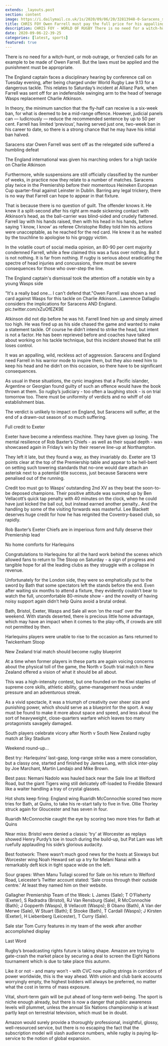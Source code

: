 ```yaml
---
extends: _layouts.post
section: content
image: https://i.dailymail.co.uk/1s/2020/09/06/20/32813948-0-Saracens_star_Owen_Farrell_was_sent_off_as_the_relegated_side_su-a-5_1599422121063.jpg 
title: CHRIS FOY Owen Farrell must pay the full price for his appalling act 
description: CHRIS FOY - WORLD OF RUGBY There is no need for a witch-hunt, or mob outrage, or frenzied calls for an example to be made of Owen Farrell. But the laws must be applied and punishment appropriate. 
date: 2020-09-06-22-39-25 
categories: [latest, sports] 
featured: true 
--- 
```

There is no need for a witch-hunt, or mob outrage, or frenzied calls for an example to be made of Owen Farrell. But the laws must be applied and the punishment must be appropriate.

The England captain faces a disciplinary hearing by conference call on Tuesday evening, after being charged under World Rugby Law 9.13 for a dangerous tackle. This relates to Saturday’s incident at Allianz Park, when Farrell was sent off for an indefensible swinging arm to the head of teenage Wasps replacement Charlie Atkinson.

In theory, the minimum sanction that the fly-half can receive is a six-week ban, for what is deemed to be a mid-range offence. However, judicial panels can — ludicrously — reduce the recommended sentence by up to 50 per cent. Farrell has limited ‘previous’, having served just one, two-week ban in his career to date, so there is a strong chance that he may have his initial ban halved.

Saracens star Owen Farrell was sent off as the relegated side suffered a humbling defeat

The England international was given his marching orders for a high tackle on Charlie Atkinson

Furthermore, while suspensions are still officially classified by the number of weeks, in practice now they relate to a number of matches. Saracens play twice in the Premiership before their momentous Heineken European Cup quarter-final against Leinster in Dublin. Barring any legal trickery, there is no way that Farrell can hope to appear in that fixture.

That is because there is no question of guilt. The offender knows it. He knew it a split-second after his right arm made sickening contact with Atkinson’s head, as the ball-carrier was blind-sided and crudely flattened. Farrell lay with his hands raised, then with his head in his hands, before saying ‘I know, I know’ as referee Christophe Ridley told him his actions were unacceptable, as he reached for the red card. He knew it as he waited by the touchline to apologise to his groggy victim.

In the volatile court of social media opinion, an 80-90 per cent majority condemned Farrell, while a few claimed this was a fuss over nothing. But it is not nothing. It is far from nothing. If rugby is serious about eradicating the spectre of head injuries and concussions, there must be severe consequences for those who over-step the line.

The England captain's dismissal took the attention off a notable win by a young Wasps side

"It's a really bad one... I can't defend that."Owen Farrell was shown a red card against Wasps for this tackle on Charlie Atkinson...Lawrence Dallaglio considers the implications for Saracens AND England. pic.twitter.com/xZuOfEZK9E

Atkinson did not dip before he was hit. Farrell lined him up and simply aimed too high. He was fired up as his side chased the game and wanted to make a statement tackle. Of course he didn’t intend to strike the head, but intent is not a factor. He has been reprieved before and coaches have talked about working on his tackle technique, but this incident showed that he still loses control.

It was an appalling, wild, reckless act of aggression. Saracens and England need Farrell in his warrior mode to inspire them, but they also need him to keep his head and he didn’t on this occasion, so there have to be significant consequences.

As usual in these situations, the cynic imagines that a Pacific islander, Argentine or Georgian found guilty of such an offence would have the book thrown at them. So rugby’s judiciary - too often a laughing stock - is on trial tomorrow too. There must be uniformity of verdicts and no whiff of old establishment bias.

The verdict is unlikely to impact on England, but Saracens will suffer, at the end of a drawn-out season of so much suffering. 

Full credit to Exeter

Exeter have become a relentless machine. They have given up losing. The mental resilience of Rob Baxter’s Chiefs - as well as their squad depth - was showcased again in Friday’s win by their reserve line-up at Northampton. 

They left it late, but they found a way, as they invariably do. Exeter are 13 points clear at the top of the Premiership table and appear to be hell-bent on setting such towering standards that no-one would dare attach an asterisk next to a potential title success, just because Saracens were penalised out of the running. 

Credit too must go to Wasps’ outstanding 2nd XV as they beat the soon-to-be deposed champions. Their positive attitude was summed up by Ben Vellacott’s quick tap penalty with 40 minutes on the clock, when he could have just kicked the ball out, but instead earned another penalty.. And the handling by some of the visiting forwards was masterful. Lee Blackett deserves huge credit for how he has reignited the Coventry-based club, so rapidly. 

Rob Baxter’s Exeter Chiefs are in imperious form and fully deserve their Premiership lead

No home comforts for Harlequins 

Congratulations to Harlequins for all the hard work behind the scenes which allowed fans to return to The Stoop on Saturday - a sign of progress and tangible hope for all the leading clubs as they struggle with a collapse in revenue. 

Unfortunately for the London side, they were so emphatically put to the sword by Bath that some spectators left the stands before the end. Even after waiting six months to attend a fixture, they evidently couldn’t bear to watch the full, uncomfortable 80-minute show - and the novelty of having noisy support again didn’t help Quins avoid a brutal ordeal. 

Bath, Bristol, Exeter, Wasps and Sale all won ‘on the road’ over the weekend. With stands deserted, there is precious little home advantage, which may have an impact when it comes to the play-offs, if crowds are still not permitted by then.

Harlequins players were unable to rise to the occasion as fans returned to Twickenham Stoop

New Zealand trial match should become rugby blueprint

At a time when former players in these parts are again voicing concerns about the physical toll of the game, the North v South trial match in New Zealand offered a vision of what it should be all about. 

This was a high-intensity contest, but one founded on the Kiwi staples of supreme core skills, athletic ability, game-management nous under pressure and an adventurous streak. 

As a vivid spectacle, it was a triumph of creativity over sheer size and punishing power, which should serve as a blueprint for the sport. A way must be found to make it more about space and speed, and less about the sort of heavyweight, close-quarters warfare which leaves too many protagonists savagely damaged.

South players celebrate vicory after North v South New Zealand rugby match at Sky Stadium

Weekend round-up...

Best try: Harlequins’ last-gasp, long-range strike was a mere consolation, but a classy one, started and finished by James Lang, with slick inter-play by Joe Marchant, Martin Landajo and Mike Brown.

Best pass: Nemani Nadolo was hauled back near the Sale line at Welford Road, but the giant Tigers wing still delicately off-loaded to Freddie Steward like a waiter handling a tray of crystal glasses.

Hot shots keep firing: England wing Ruaridh McConnochie scored two more tries for Bath, at Quins, to take his re-start tally to five in five. Ollie Thorley struck again for Gloucester and has seven in four.

Ruaridh McConnochie caught the eye by scoring two more tries for Bath at Quins

Near miss: Bristol were denied a classic ‘try’ at Worcester as replays showed Henry Purdy’s toe in touch during the build-up, but Pat Lam was left ruefully applauding his side’s glorious audacity.

Best footwork: There wasn’t much good news for the hosts at Sixways but Worcester wing Noah Heward set up a try for Melani Nanai with a remarkably deft kick in tight space wide on the left.

Sour grapes: When Manu Tuilagi scored for Sale on his return to Welford Road, Leicester’s Twitter account stated: ‘Sale cross through their outside centre.’ At least they named him on their website.

Gallagher Premiership Team of the Week: L James (Sale); T O’Flaherty (Exeter), S Radradra (Bristol), RJ Van Rensburg (Sale), R McConnochie (Bath); J Gopperth (Wasps), B Vellacott (Wasps); B Obano (Bath), A Van der Merwe (Sale), W Stuart (Bath); E Stooke (Bath), T Cardall (Wasps); J Kirsten (Exeter), H Liebenberg (Leicester), T Curry (Sale).

Sale star Tom Curry features in my team of the week after another accomplished display

Last Word 

Rugby’s broadcasting rights future is taking shape. Amazon are trying to gate-crash the market place by securing a deal to screen the Eight Nations tournament which is due to take place this autumn. 

Like it or not - and many won’t - with CVC now pulling strings in corridors of power worldwide, this is the way ahead. With union and club bank accounts worryingly empty, the highest bidders will always be preferred, no matter what the cost in terms of mass exposure. 

Vital, short-term gain will be put ahead of long-term well-being. The sport is niche enough already, but there is now a danger that public awareness levels will plummet, unless the annual Six Nations championship is at least partly kept on terrestrial television, which must be in doubt. 

Amazon would surely provide a thoroughly professional, insightful, glossy, well-resourced service, but there is no escaping the fact that the subscription model will slash audience numbers, while rugby is paying lip-service to the notion of global expansion. 

